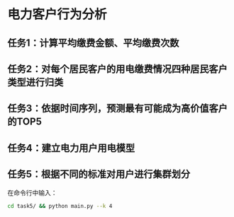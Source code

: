 # 电力客户行为分析

## 任务1：计算平均缴费金额、平均缴费次数

## 任务2：对每个居民客户的用电缴费情况四种居民客户类型进行归类

## 任务3：依据时间序列，预测最有可能成为高价值客户的TOP5

## 任务4：建立电力用户用电模型

## 任务5：根据不同的标准对用户进行集群划分

在命令行中输入：

```bash
cd task5/ && python main.py --k 4
```

